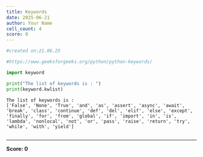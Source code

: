 ```yaml
---
title: Keywords
date: 2025-06-21
author: Your Name
cell_count: 4
score: 0
---
```


```python
#created on:21.06.25
```


```python
#https://www.geeksforgeeks.org/python/python-keywords/
```


```python
import keyword

print("The list of keywords is : ")
print(keyword.kwlist)
```

    The list of keywords is : 
    ['False', 'None', 'True', 'and', 'as', 'assert', 'async', 'await', 'break', 'class', 'continue', 'def', 'del', 'elif', 'else', 'except', 'finally', 'for', 'from', 'global', 'if', 'import', 'in', 'is', 'lambda', 'nonlocal', 'not', 'or', 'pass', 'raise', 'return', 'try', 'while', 'with', 'yield']
    


```python

```


---
**Score: 0**